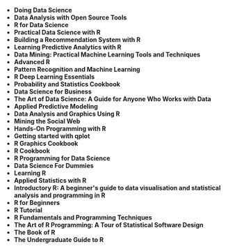 <ul>
   <li><b><a target="_blank" href="https://github.com/manjunath5496/Git-Books/blob/master/git(1).pdf" style="text-decoration:none;">Doing Data Science</a></b></li>                            
<li><b><a target="_blank" href="https://github.com/manjunath5496/Git-Books/blob/master/git(2).pdf" style="text-decoration:none;">Data Analysis with Open Source Tools</a></b></li>
                                <li><b><a target="_blank" href="https://github.com/manjunath5496/Git-Books/blob/master/git(3).pdf" style="text-decoration:none;">R for Data Science</a></b></li>
                               
<li><b><a target="_blank" href="https://github.com/manjunath5496/Git-Books/blob/master/git(4).pdf" style="text-decoration:none;">Practical Data Science with R</a></b></li>
                                <li><b><a target="_blank" href="https://github.com/manjunath5496/Git-Books/blob/master/git(5).pdf" style="text-decoration:none;"> Building a Recommendation System with R </a></b></li>
                                
 <li><b><a target="_blank" href="https://github.com/manjunath5496/Git-Books/blob/master/git(6).pdf" style="text-decoration:none;">Learning Predictive Analytics with R</a></b></li>
                          
<li><b><a target="_blank" href="https://github.com/manjunath5496/Git-Books/blob/master/git(7).pdf" style="text-decoration:none;">Data Mining: Practical Machine Learning Tools and Techniques </a></b></li>
                                <li><b><a target="_blank" href="https://github.com/manjunath5496/Git-Books/blob/master/git(8).pdf" style="text-decoration:none;">Advanced R</a></b></li>
                                <li><b><a target="_blank" href="https://github.com/manjunath5496/Git-Books/blob/master/git(9).pdf" style="text-decoration:none;">Pattern Recognition and Machine Learning </a></b></li>
                                
<li><b><a target="_blank" href="https://github.com/manjunath5496/Git-Books/blob/master/git(10).pdf" style="text-decoration:none;">R Deep Learning Essentials </a></b></li>
        
<li><b><a target="_blank" href="https://github.com/manjunath5496/Git-Books/blob/master/git(11).pdf" style="text-decoration:none;">Probability and Statistics Cookbook </a></b></li>
                               
 <li><b><a target="_blank" href="https://github.com/manjunath5496/Git-Books/blob/master/git(13).pdf" style="text-decoration:none;">Data Science for Business</a></b></li> 
 
 <li><b><a target="_blank" href="https://github.com/manjunath5496/Git-Books/blob/master/git(14).pdf" style="text-decoration:none;">The Art of Data Science: A Guide for Anyone Who Works with Data</a></b></li> 
<li><b><a target="_blank" href="https://github.com/manjunath5496/Git-Books/blob/master/git(15).pdf" style="text-decoration:none;">Applied Predictive Modeling </a></b></li>

  
 <li><b><a target="_blank" href="https://github.com/manjunath5496/Git-Books/blob/master/git(16).pdf" style="text-decoration:none;">Data Analysis and Graphics Using R</a></b></li>
                                <li><b><a target="_blank" href="https://github.com/manjunath5496/Git-Books/blob/master/git(17).pdf" style="text-decoration:none;">Mining the Social Web </a></b></li>
                                
  <li><b><a target="_blank" href="https://github.com/manjunath5496/Git-Books/blob/master/git(18).pdf" style="text-decoration:none;">Hands-On Programming with R</a></b></li>
                                <li><b><a target="_blank" href="https://github.com/manjunath5496/Git-Books/blob/master/git(19).pdf" style="text-decoration:none;">Getting started with qplot </a></b></li>
         <li><b><a target="_blank" href="https://github.com/manjunath5496/Git-Books/blob/master/git(20).pdf" style="text-decoration:none;">R Graphics Cookbook </a></b></li>                                                           
                                
   <li><b><a target="_blank" href="https://github.com/manjunath5496/Git-Books/blob/master/git(21).pdf" style="text-decoration:none;">R Cookbook</a></b></li>
                                <li><b><a target="_blank" href="https://github.com/manjunath5496/Git-Books/blob/master/git(22).pdf" style="text-decoration:none;">R Programming for Data Science </a></b></li>
                                
<li><b><a target="_blank" href="https://github.com/manjunath5496/Git-Books/blob/master/git(23).pdf" style="text-decoration:none;">Data Science For Dummies </a></b></li>
                                
<li><b><a target="_blank" href="https://github.com/manjunath5496/Git-Books/blob/master/git(24).pdf" style="text-decoration:none;">Learning R </a></b></li>                                  
                                
   <li><b><a target="_blank" href="https://github.com/manjunath5496/Git-Books/blob/master/git(25).pdf" style="text-decoration:none;">Applied Statistics with R</a></b></li>
                                <li><b><a target="_blank" href="https://github.com/manjunath5496/Git-Books/blob/master/git(26).pdf" style="text-decoration:none;">Introductory R: A beginner's guide to data visualisation and statistical analysis and programming in R </a></b></li>
         <li><b><a target="_blank" href="https://github.com/manjunath5496/Git-Books/blob/master/git(27).pdf" style="text-decoration:none;">R for Beginners </a></b></li>                                      
                                
   <li><b><a target="_blank" href="https://github.com/manjunath5496/Git-Books/blob/master/git(28).pdf" style="text-decoration:none;">   R Tutorial </a></b></li>                                  
                                
   <li><b><a target="_blank" href="https://github.com/manjunath5496/Git-Books/blob/master/git(29).pdf" style="text-decoration:none;">R Fundamentals and Programming Techniques</a></b></li>
                                <li><b><a target="_blank" href="https://github.com/manjunath5496/Git-Books/blob/master/git(30).pdf" style="text-decoration:none;">The Art of R Programming: A Tour of Statistical Software Design</a></b></li>
         <li><b><a target="_blank" href="https://github.com/manjunath5496/Git-Books/blob/master/git(31).pdf" style="text-decoration:none;">The Book of R </a></b></li>                                      
                             <li><b><a target="_blank" href="https://github.com/manjunath5496/Git-Books/blob/master/git(32).pdf" style="text-decoration:none;">The Undergraduate Guide to R</a></b></li>
                                           
                                
 
 </ul>
